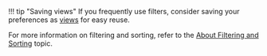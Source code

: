 !!! tip "Saving views"
    If you frequently use filters, consider saving your preferences as [views](/thehive/user-guides/analyst-corner/about-views/) for easy reuse.

For more information on filtering and sorting, refer to the [About Filtering and Sorting](/thehive/user-guides/analyst-corner/about-filtering-and-sorting/) topic.